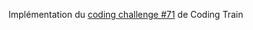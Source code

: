 Implémentation du [coding challenge #71](https://github.com/CodingTrain/website/tree/master/CodingChallenges/CC_71_minesweeper) de Coding Train